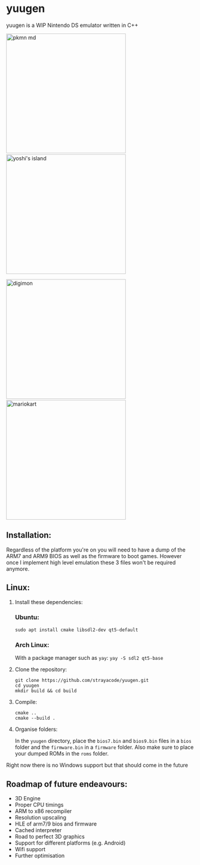 # yuugen

yuugen is a WIP Nintendo DS emulator written in C++

<img src="img/image1.png" width="320" alt="pkmn md" />&nbsp;
<img src="img/image2.png" width="320" alt="yoshi's island" />

<img src="img/image3.png" width="320" alt="digimon" />&nbsp;
<img src="img/image4.png" width="320" alt="mariokart" />

## Installation:
Regardless of the platform you're on you will need to have a dump of the ARM7 and ARM9 BIOS as well as the firmware to boot games. However once I implement high level emulation these 3 files won't be required anymore.

## Linux:
1. Install these dependencies:
    ### Ubuntu:
    ```sudo apt install cmake libsdl2-dev qt5-default```

    ### Arch Linux:
    With a package manager such as ```yay```:
    ```yay -S sdl2 qt5-base```
2. Clone the repository:
    ```
    git clone https://github.com/strayacode/yuugen.git 
    cd yuugen
    mkdir build && cd build
    ```
3. Compile:
    ```
    cmake ..
    cmake --build .
    ```
4. Organise folders:

    In the ```yuugen``` directory, place the ```bios7.bin``` and ```bios9.bin``` files in a ```bios``` folder and the ```firmware.bin``` in a ```firmware``` folder. Also make sure to place your dumped ROMs in the ```roms``` folder.

Right now there is no Windows support but that should come in the future

## Roadmap of future endeavours:
- 3D Engine
- Proper CPU timings
- ARM to x86 recompiler
- Resolution upscaling
- HLE of arm7/9 bios and firmware
- Cached interpreter
- Road to perfect 3D graphics
- Support for different platforms (e.g. Android)
- Wifi support
- Further optimisation





